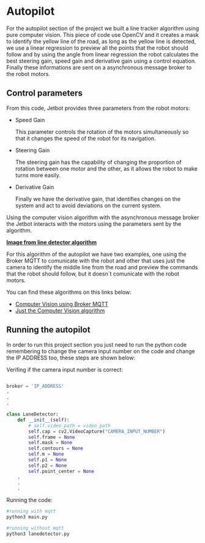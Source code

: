 # Autopilot

For the autopilot section of the project we built a line tracker algorithm using pure computer vision. This piece of code use OpenCV and it creates a mask to identify the yellow line of the road, as long as the yellow line is detected, we use a linear regression to preview all the points that the robot should follow and by using the angle from linear regression the robot calculates the best steering gain, speed gain and derivative gain using a control equation. Finally these informations are sent on a asynchronous message broker to the robot motors.

## Control parameters

From this code, Jetbot provides three parameters from the robot motors: 

- Speed Gain 

    This parameter controls the rotation of the motors simultaneously so that it changes the speed of the robot for its navigation.

- Steering Gain

    The steering gain has the capability of changing the proportion of rotation between one motor and the other, as it allows the robot to make turns more easily.

- Derivative Gain

    Finally we have the derivative gain, that identifies changes on the system and act to avoid deviations on the current system.

Using the computer vision algorithm with the asynchronous message broker the Jetbot interacts with the motors using the parameters sent by the algorithm. 

**[Image from line detector algorithm]()**

For this algorithm of the autopilot we have two examples, one using the Broker MQTT to comunicate with the robot and other that uses just the camera to identify the middle line from the road and preview the commands that the robot should follow, but it doesn`t comunicate with the robot motors.

You can find these algorithms on this links below:

- [Computer Vision using Broker MQTT](https://github.com/pfeinsper/NVIDIA/blob/main/mqtt/main.py)
- [Just the Computer Vision algorithm](https://github.com/pfeinsper/NVIDIA/blob/main/mqtt/lanedetector.py)

## Running the autopilot

In order to run this project section you just need to run the python code remembering to change the camera input number on the code and change the IP ADDRESS too, these steps are shown below:

Verifing if the camera input number is correct:

```python

broker = 'IP_ADDRESS'
.
.
.

class LaneDetector:
    def __init__(self):
        # self.video_path = video_path
        self.cap = cv2.VideoCapture("CAMERA_INPUT_NUMBER")
        self.frame = None
        self.mask = None
        self.contours = None
        self.m = None
        self.p1 = None
        self.p2 = None
        self.point_center = None 
    .
    .
    .
```

Running the code:

```bash
#running with mqtt
python3 main.py

#running without mqtt
python3 lanedetector.py
```